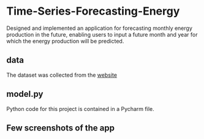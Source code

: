 # Time-Series-Forecasting-Energy
Designed and implemented an application for forecasting monthly energy production in the future, enabling users to input a future month and year for which the energy production will be predicted.

## data
The dataset was collected from the [website](https://fred.stlouisfed.org/series/IPUTIL)
 
## model.py
Python code for this project is contained in a Pycharm file. 

## Few screenshots of the app

